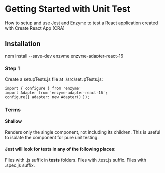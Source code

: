 # Getting Started with Unit Test

How to setup and use Jest and Enzyme to test a React application created with Create React App (CRA)

## Installation

npm install --save-dev enzyme enzyme-adapter-react-16

### Step 1
Create a setupTests.js file at ./src/setupTests.js:

```
import { configure } from 'enzyme';
import Adapter from 'enzyme-adapter-react-16';
configure({ adapter: new Adapter() });
```

### Terms

#### Shallow
Renders only the single component, not including its children. This is useful to isolate the component for pure unit testing.

#### Jest will look for tests in any of the following places:
Files with .js suffix in __tests__ folders.
Files with .test.js suffix.
Files with .spec.js suffix.

